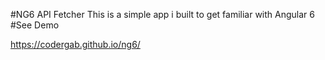 #NG6 API Fetcher
This is a simple app i built to get familiar with Angular 6
#See Demo 

https://codergab.github.io/ng6/